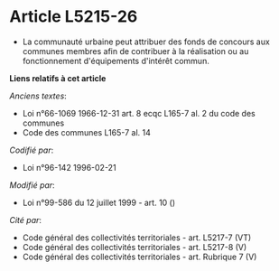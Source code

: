# Article L5215-26

- La communauté urbaine peut attribuer des fonds de concours aux communes membres afin de contribuer à la réalisation ou au
fonctionnement d'équipements d'intérêt commun.

**Liens relatifs à cet article**

_Anciens textes_:

  - Loi n°66-1069 1966-12-31 art. 8 ecqc L165-7 al. 2 du code des communes
  - Code des communes L165-7 al. 14

_Codifié par_:

  - Loi n°96-142 1996-02-21

_Modifié par_:

  - Loi n°99-586 du 12 juillet 1999 - art. 10 ()

_Cité par_:

  - Code général des collectivités territoriales - art. L5217-7 (VT)
  - Code général des collectivités territoriales - art. L5217-8 (V)
  - Code général des collectivités territoriales - art. Rubrique 7 (V)
